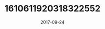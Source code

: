 ---
title: "1610611920318322552"
image: "2017-09-24 12.25.24 1610611920318322552_46248401"
date: "2017-09-24"
type: "photo"
---